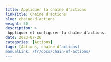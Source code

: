 ```yaml
---
title: Appliquer la chaîne d'actions
linkTitle: Chaîne d'actions
slug: chaine-d-actions
weight: 50
description: >
 Appliquer et configurer la chaîne d'actions.
date: 2023-07-26
categories: [Actions]
tags: [Actions, chaîne d'actions]
manualLink: /fr/docs/chain-of-actions/
---
```

<script>
  window.location.href = "/fr/docs/chain-of-actions/";
</script>
